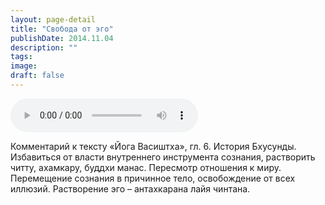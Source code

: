 ```yaml
---
layout: page-detail
title: "Свобода от эго"
publishDate: 2014.11.04
description: ""
tags:
image:
draft: false
---
```


<audio title="2014.11.04 - Свобода от эго.mp3" src="/upload/iblock/6aa/6aa32b5fcf91d99e0512e3ca44c5826c.mp3" controls=""></audio>

 Комментарий к тексту «Йога Васиштха», гл. 6\. История Бхусунды. Избавиться от власти внутреннего инструмента сознания, растворить читту, ахамкару, буддхи манас. Пересмотр отношения к миру. Перемещение сознания в причинное тело, освобождение от всех иллюзий. Растворение эго – антахкарана лайя чинтана. 

  
